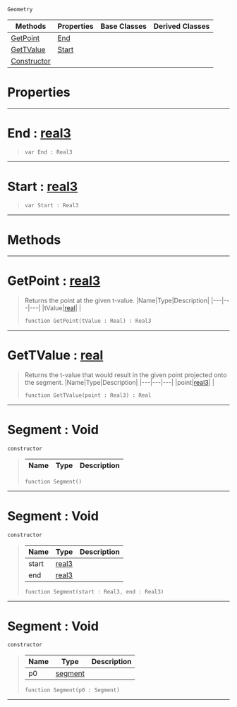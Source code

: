  `Geometry`

|Methods|Properties|Base Classes|Derived Classes|
|---|---|---|---|
|[ GetPoint](https://github.com/zeroengineteam/ZeroDocs/blob/master/code_reference/class_reference/segment.markdown#getpoint-zero-engine-doc)|[ End](https://github.com/zeroengineteam/ZeroDocs/blob/master/code_reference/class_reference/segment.markdown#end-zero-engine-document)| | |
|[ GetTValue](https://github.com/zeroengineteam/ZeroDocs/blob/master/code_reference/class_reference/segment.markdown#gettvalue-zero-engine-do)|[ Start](https://github.com/zeroengineteam/ZeroDocs/blob/master/code_reference/class_reference/segment.markdown#start-zero-engine-docume)| | |
|[ Constructor](https://github.com/zeroengineteam/ZeroDocs/blob/master/code_reference/class_reference/segment.markdown#segment-void)| | | |


 #  Properties


---  
 #  End : [real3](https://github.com/zeroengineteam/ZeroDocs/blob/master/code_reference/zilch_base_types/real3.markdown)

> 
> ``` lang=cpp, name=Zilch
> var End : Real3


---  
 #  Start : [real3](https://github.com/zeroengineteam/ZeroDocs/blob/master/code_reference/zilch_base_types/real3.markdown)

> 
> ``` lang=cpp, name=Zilch
> var Start : Real3


---  
 #  Methods


---  
 #  GetPoint : [real3](https://github.com/zeroengineteam/ZeroDocs/blob/master/code_reference/zilch_base_types/real3.markdown)

> Returns the point at the given t-value.
> |Name|Type|Description|
> |---|---|---|
> |tValue|[real](https://github.com/zeroengineteam/ZeroDocs/blob/master/code_reference/zilch_base_types/real.markdown)| |
> ``` lang=cpp, name=Zilch
> function GetPoint(tValue : Real) : Real3
> ``` 


---  
 #  GetTValue : [real](https://github.com/zeroengineteam/ZeroDocs/blob/master/code_reference/zilch_base_types/real.markdown)

> Returns the t-value that would result in the given point projected onto the segment.
> |Name|Type|Description|
> |---|---|---|
> |point|[real3](https://github.com/zeroengineteam/ZeroDocs/blob/master/code_reference/zilch_base_types/real3.markdown)| |
> ``` lang=cpp, name=Zilch
> function GetTValue(point : Real3) : Real
> ``` 


---  
 #  Segment : Void

 `constructor`

> 
> |Name|Type|Description|
> |---|---|---|
> ``` lang=cpp, name=Zilch
> function Segment()
> ``` 


---  
 #  Segment : Void

 `constructor`

> 
> |Name|Type|Description|
> |---|---|---|
> |start|[real3](https://github.com/zeroengineteam/ZeroDocs/blob/master/code_reference/zilch_base_types/real3.markdown)| |
> |end|[real3](https://github.com/zeroengineteam/ZeroDocs/blob/master/code_reference/zilch_base_types/real3.markdown)| |
> ``` lang=cpp, name=Zilch
> function Segment(start : Real3, end : Real3)
> ``` 


---  
 #  Segment : Void

 `constructor`

> 
> |Name|Type|Description|
> |---|---|---|
> |p0|[segment](https://github.com/zeroengineteam/ZeroDocs/blob/master/code_reference/class_reference/segment.markdown)| |
> ``` lang=cpp, name=Zilch
> function Segment(p0 : Segment)
> ``` 


---  
 

 